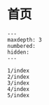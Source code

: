 首页
===================================

```{toctree}
---
maxdepth: 3
numbered:
hidden:
---

1/index
2/index
3/index
4/index
5/index
```
